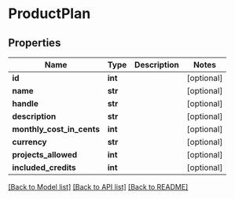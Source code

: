 # ProductPlan

## Properties
Name | Type | Description | Notes
------------ | ------------- | ------------- | -------------
**id** | **int** |  | [optional] 
**name** | **str** |  | [optional] 
**handle** | **str** |  | [optional] 
**description** | **str** |  | [optional] 
**monthly_cost_in_cents** | **int** |  | [optional] 
**currency** | **str** |  | [optional] 
**projects_allowed** | **int** |  | [optional] 
**included_credits** | **int** |  | [optional] 

[[Back to Model list]](../README.md#documentation-for-models) [[Back to API list]](../README.md#documentation-for-api-endpoints) [[Back to README]](../README.md)


